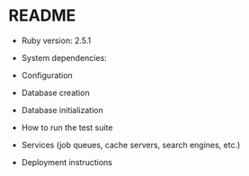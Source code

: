 # README

* Ruby version: 2.5.1

* System dependencies: 

* Configuration

* Database creation

* Database initialization

* How to run the test suite

* Services (job queues, cache servers, search engines, etc.)

* Deployment instructions